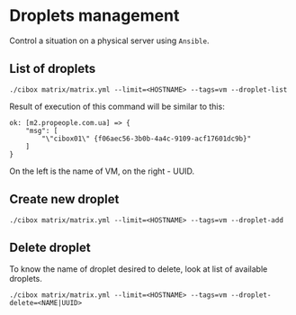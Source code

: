 # Droplets management

Control a situation on a physical server using `Ansible`.

## List of droplets

```shell
./cibox matrix/matrix.yml --limit=<HOSTNAME> --tags=vm --droplet-list
```

Result of execution of this command will be similar to this:

```shell
ok: [m2.propeople.com.ua] => {
    "msg": [
        "\"cibox01\" {f06aec56-3b0b-4a4c-9109-acf17601dc9b}"
    ]
}
```

On the left is the name of VM, on the right - UUID.

## Create new droplet

```shell
./cibox matrix/matrix.yml --limit=<HOSTNAME> --tags=vm --droplet-add
```

## Delete droplet

To know the name of droplet desired to delete, look at list of available droplets.

```shell
./cibox matrix/matrix.yml --limit=<HOSTNAME> --tags=vm --droplet-delete=<NAME|UUID>
```
